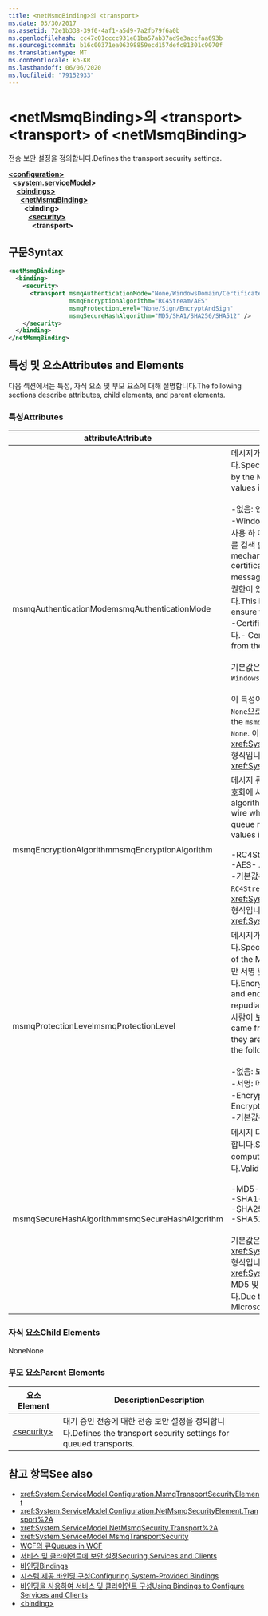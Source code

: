 ```yaml
---
title: <netMsmqBinding>의 <transport>
ms.date: 03/30/2017
ms.assetid: 72e1b338-39f0-4af1-a5d9-7a2fb79f6a0b
ms.openlocfilehash: cc47c01cccc931e81ba57ab37ad9e3accfaa693b
ms.sourcegitcommit: b16c00371ea06398859ecd157defc81301c9070f
ms.translationtype: MT
ms.contentlocale: ko-KR
ms.lasthandoff: 06/06/2020
ms.locfileid: "79152933"
---
```

# <a name="transport-of-netmsmqbinding"></a><span data-ttu-id="7508b-102">\<netMsmqBinding>의 \<transport></span><span class="sxs-lookup"><span data-stu-id="7508b-102">\<transport> of \<netMsmqBinding></span></span>
<span data-ttu-id="7508b-103">전송 보안 설정을 정의합니다.</span><span class="sxs-lookup"><span data-stu-id="7508b-103">Defines the transport security settings.</span></span>  
  
[**\<configuration>**](../configuration-element.md)\
&nbsp;&nbsp;[**\<system.serviceModel>**](system-servicemodel.md)\
&nbsp;&nbsp;&nbsp;&nbsp;[**\<bindings>**](bindings.md)\
&nbsp;&nbsp;&nbsp;&nbsp;&nbsp;&nbsp;[**\<netMsmqBinding>**](netmsmqbinding.md)\
&nbsp;&nbsp;&nbsp;&nbsp;&nbsp;&nbsp;&nbsp;&nbsp;**\<binding>**\
&nbsp;&nbsp;&nbsp;&nbsp;&nbsp;&nbsp;&nbsp;&nbsp;&nbsp;&nbsp;[**\<security>**](security-of-netmsmqbinding.md)\
&nbsp;&nbsp;&nbsp;&nbsp;&nbsp;&nbsp;&nbsp;&nbsp;&nbsp;&nbsp;&nbsp;&nbsp;**\<transport>**  
  
## <a name="syntax"></a><span data-ttu-id="7508b-104">구문</span><span class="sxs-lookup"><span data-stu-id="7508b-104">Syntax</span></span>  
  
```xml  
<netMsmqBinding>
  <binding>
    <security>
      <transport msmqAuthenticationMode="None/WindowsDomain/Certificate"
                 msmqEncryptionAlgorithm="RC4Stream/AES"
                 msmqProtectionLevel="None/Sign/EncryptAndSign"
                 msmqSecureHashAlgorithm="MD5/SHA1/SHA256/SHA512" />
    </security>
  </binding>
</netMsmqBinding>
```  
  
## <a name="attributes-and-elements"></a><span data-ttu-id="7508b-105">특성 및 요소</span><span class="sxs-lookup"><span data-stu-id="7508b-105">Attributes and Elements</span></span>  
 <span data-ttu-id="7508b-106">다음 섹션에서는 특성, 자식 요소 및 부모 요소에 대해 설명합니다.</span><span class="sxs-lookup"><span data-stu-id="7508b-106">The following sections describe attributes, child elements, and parent elements.</span></span>  
  
### <a name="attributes"></a><span data-ttu-id="7508b-107">특성</span><span class="sxs-lookup"><span data-stu-id="7508b-107">Attributes</span></span>  
  
|<span data-ttu-id="7508b-108">attribute</span><span class="sxs-lookup"><span data-stu-id="7508b-108">Attribute</span></span>|<span data-ttu-id="7508b-109">Description</span><span class="sxs-lookup"><span data-stu-id="7508b-109">Description</span></span>|  
|---------------|-----------------|  
|<span data-ttu-id="7508b-110">msmqAuthenticationMode</span><span class="sxs-lookup"><span data-stu-id="7508b-110">msmqAuthenticationMode</span></span>|<span data-ttu-id="7508b-111">메시지가 MSMQ 전송에 의해 인증되는 방법을 지정합니다.</span><span class="sxs-lookup"><span data-stu-id="7508b-111">Specifies how the message must be authenticated by the MSMQ transport.</span></span> <span data-ttu-id="7508b-112">유효한 값은 다음과 같습니다.</span><span class="sxs-lookup"><span data-stu-id="7508b-112">Valid values include the following:</span></span><br /><br /> <span data-ttu-id="7508b-113">-없음: 인증 하지 않습니다.</span><span class="sxs-lookup"><span data-stu-id="7508b-113">-   None: No authentication.</span></span><br /><span data-ttu-id="7508b-114">-WindowsDomain:이 인증 메커니즘은 Active Directory를 사용 하 여 메시지와 연결 된 보안 식별자에 대 한 x.509 인증서를 검색 합니다.</span><span class="sxs-lookup"><span data-stu-id="7508b-114">-   WindowsDomain: The authentication mechanism uses Active Directory to retrieve the X.509 certificate for the security identifier associated with the message.</span></span> <span data-ttu-id="7508b-115">그런 다음 이 인증서는 사용자에게 큐에 대한 쓰기 권한이 있는지 확인하기 위해 큐의 ACL을 검사하는 데 사용됩니다.</span><span class="sxs-lookup"><span data-stu-id="7508b-115">This is then used to check the ACL of the queue to ensure the user has write permission for the queue.</span></span><br /><span data-ttu-id="7508b-116">-Certificate: 채널은 인증서 저장소에서 인증서를 검색 합니다.</span><span class="sxs-lookup"><span data-stu-id="7508b-116">-   Certificate: The channel retrieves the certificate from the certificate store.</span></span><br /><br /> <span data-ttu-id="7508b-117">기본값은 `WindowsDomain`입니다.</span><span class="sxs-lookup"><span data-stu-id="7508b-117">The default is `WindowsDomain`.</span></span><br /><br /> <span data-ttu-id="7508b-118">이 특성이 `None`으로 설정되면 `msmqProtectionLevel` 특성도 `None`으로 설정해야 합니다.</span><span class="sxs-lookup"><span data-stu-id="7508b-118">If this attribute is set to `None`, the `msmqProtectionLevel` attribute must also be set to `None`.</span></span> <span data-ttu-id="7508b-119">이 특성은 <xref:System.ServiceModel.MsmqAuthenticationMode> 형식입니다.</span><span class="sxs-lookup"><span data-stu-id="7508b-119">This attribute is of type <xref:System.ServiceModel.MsmqAuthenticationMode></span></span>|  
|<span data-ttu-id="7508b-120">msmqEncryptionAlgorithm</span><span class="sxs-lookup"><span data-stu-id="7508b-120">msmqEncryptionAlgorithm</span></span>|<span data-ttu-id="7508b-121">메시지 큐 관리자 간에 메시지를 전송할 때 통신 중에 메시지 암호화에 사용할 알고리즘을 지정합니다.</span><span class="sxs-lookup"><span data-stu-id="7508b-121">Specifies the algorithm to be used for message encryption on the wire when transferring messages between message queue managers.</span></span> <span data-ttu-id="7508b-122">유효한 값은 다음과 같습니다.</span><span class="sxs-lookup"><span data-stu-id="7508b-122">Valid values include the following:</span></span><br /><br /> <span data-ttu-id="7508b-123">-RC4Stream</span><span class="sxs-lookup"><span data-stu-id="7508b-123">-   RC4Stream</span></span><br /><span data-ttu-id="7508b-124">-AES</span><span class="sxs-lookup"><span data-stu-id="7508b-124">-   AES</span></span><br /><span data-ttu-id="7508b-125">-기본값은 `RC4Stream` 입니다.</span><span class="sxs-lookup"><span data-stu-id="7508b-125">-   The default value is `RC4Stream`.</span></span> <span data-ttu-id="7508b-126">이 특성은 <xref:System.ServiceModel.MsmqEncryptionAlgorithm> 형식입니다.</span><span class="sxs-lookup"><span data-stu-id="7508b-126">This attribute is of type <xref:System.ServiceModel.MsmqEncryptionAlgorithm>.</span></span>|  
|<span data-ttu-id="7508b-127">msmqProtectionLevel</span><span class="sxs-lookup"><span data-stu-id="7508b-127">msmqProtectionLevel</span></span>|<span data-ttu-id="7508b-128">메시지가 MSMQ 전송 수준에서 보호되는 방식을 지정합니다.</span><span class="sxs-lookup"><span data-stu-id="7508b-128">Specifies the way messages are secured at the level of the MSMQ transport.</span></span> <span data-ttu-id="7508b-129">암호화는 메시지 무결성을 보장하지만 서명 및 암호화는 메시지 무결성 및 부인 없음을 보장합니다.</span><span class="sxs-lookup"><span data-stu-id="7508b-129">Encryption ensures message integrity, while sign and encrypt ensures both message integrity and non-repudiation.</span></span> <span data-ttu-id="7508b-130">즉, 메시지는 보낸 사람이 보낸 메시지 이며 보낸 사람이 보낸 메시지입니다.</span><span class="sxs-lookup"><span data-stu-id="7508b-130">That is, the message indeed came from the sender and the sender is who they say they are.</span></span> <span data-ttu-id="7508b-131">유효한 값은 다음과 같습니다.</span><span class="sxs-lookup"><span data-stu-id="7508b-131">Valid values include the following:</span></span><br /><br /> <span data-ttu-id="7508b-132">-없음: 보호 되지 않습니다.</span><span class="sxs-lookup"><span data-stu-id="7508b-132">-   None: No protection.</span></span><br /><span data-ttu-id="7508b-133">-서명: 메시지가 서명 됩니다.</span><span class="sxs-lookup"><span data-stu-id="7508b-133">-   Sign: Messages are signed.</span></span><br /><span data-ttu-id="7508b-134">-EncryptAndSign: 메시지가 암호화 되 고 서명 됩니다.</span><span class="sxs-lookup"><span data-stu-id="7508b-134">-   EncryptAndSign: Messages are encrypted and signed.</span></span><br /><span data-ttu-id="7508b-135">-기본값은 `Sign` 입니다.</span><span class="sxs-lookup"><span data-stu-id="7508b-135">-   The default is `Sign`.</span></span>|  
|<span data-ttu-id="7508b-136">msmqSecureHashAlgorithm</span><span class="sxs-lookup"><span data-stu-id="7508b-136">msmqSecureHashAlgorithm</span></span>|<span data-ttu-id="7508b-137">메시지 다이제스트를 계산하는 데 사용할 해시 알고리즘을 지정합니다.</span><span class="sxs-lookup"><span data-stu-id="7508b-137">Specifies the hash algorithm to be used for computing the message digest.</span></span> <span data-ttu-id="7508b-138">유효한 값은 다음과 같습니다.</span><span class="sxs-lookup"><span data-stu-id="7508b-138">Valid values include the following:</span></span><br /><br /> <span data-ttu-id="7508b-139">-MD5</span><span class="sxs-lookup"><span data-stu-id="7508b-139">-   MD5</span></span><br /><span data-ttu-id="7508b-140">-SHA1</span><span class="sxs-lookup"><span data-stu-id="7508b-140">-   SHA1</span></span><br /><span data-ttu-id="7508b-141">-SHA256</span><span class="sxs-lookup"><span data-stu-id="7508b-141">-   SHA256</span></span><br /><span data-ttu-id="7508b-142">-SHA512</span><span class="sxs-lookup"><span data-stu-id="7508b-142">-   SHA512</span></span><br /><br /> <span data-ttu-id="7508b-143">기본값은 `SHA1`입니다.</span><span class="sxs-lookup"><span data-stu-id="7508b-143">The default is `SHA1`.</span></span> <span data-ttu-id="7508b-144">이 특성은 <xref:System.ServiceModel.MsmqSecureHashAlgorithm> 형식입니다.</span><span class="sxs-lookup"><span data-stu-id="7508b-144">This attribute is of type <xref:System.ServiceModel.MsmqSecureHashAlgorithm>.</span></span><br><span data-ttu-id="7508b-145">MD5 및 s h a 1의 충돌 문제로 인해 s h a 1 이상을 권장 합니다.</span><span class="sxs-lookup"><span data-stu-id="7508b-145">Due to collision problems with MD5 and SHA1, Microsoft recommends SHA256 or better.</span></span>|  
  
### <a name="child-elements"></a><span data-ttu-id="7508b-146">자식 요소</span><span class="sxs-lookup"><span data-stu-id="7508b-146">Child Elements</span></span>  
 <span data-ttu-id="7508b-147">None</span><span class="sxs-lookup"><span data-stu-id="7508b-147">None</span></span>  
  
### <a name="parent-elements"></a><span data-ttu-id="7508b-148">부모 요소</span><span class="sxs-lookup"><span data-stu-id="7508b-148">Parent Elements</span></span>  
  
|<span data-ttu-id="7508b-149">요소</span><span class="sxs-lookup"><span data-stu-id="7508b-149">Element</span></span>|<span data-ttu-id="7508b-150">Description</span><span class="sxs-lookup"><span data-stu-id="7508b-150">Description</span></span>|  
|-------------|-----------------|  
|[\<security>](security-of-netmsmqbinding.md)|<span data-ttu-id="7508b-151">대기 중인 전송에 대한 전송 보안 설정을 정의합니다.</span><span class="sxs-lookup"><span data-stu-id="7508b-151">Defines the transport security settings for queued transports.</span></span>|  
  
## <a name="see-also"></a><span data-ttu-id="7508b-152">참고 항목</span><span class="sxs-lookup"><span data-stu-id="7508b-152">See also</span></span>

- <xref:System.ServiceModel.Configuration.MsmqTransportSecurityElement>
- <xref:System.ServiceModel.Configuration.NetMsmqSecurityElement.Transport%2A>
- <xref:System.ServiceModel.NetMsmqSecurity.Transport%2A>
- <xref:System.ServiceModel.MsmqTransportSecurity>
- [<span data-ttu-id="7508b-153">WCF의 큐</span><span class="sxs-lookup"><span data-stu-id="7508b-153">Queues in WCF</span></span>](../../../wcf/feature-details/queues-in-wcf.md)
- [<span data-ttu-id="7508b-154">서비스 및 클라이언트에 보안 설정</span><span class="sxs-lookup"><span data-stu-id="7508b-154">Securing Services and Clients</span></span>](../../../wcf/feature-details/securing-services-and-clients.md)
- [<span data-ttu-id="7508b-155">바인딩</span><span class="sxs-lookup"><span data-stu-id="7508b-155">Bindings</span></span>](../../../wcf/bindings.md)
- [<span data-ttu-id="7508b-156">시스템 제공 바인딩 구성</span><span class="sxs-lookup"><span data-stu-id="7508b-156">Configuring System-Provided Bindings</span></span>](../../../wcf/feature-details/configuring-system-provided-bindings.md)
- [<span data-ttu-id="7508b-157">바인딩을 사용하여 서비스 및 클라이언트 구성</span><span class="sxs-lookup"><span data-stu-id="7508b-157">Using Bindings to Configure Services and Clients</span></span>](../../../wcf/using-bindings-to-configure-services-and-clients.md)
- [\<binding>](bindings.md)
